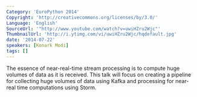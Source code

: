 ```yaml
---
Category: 'EuroPython 2014'
Copyright: 'http://creativecommons.org/licenses/by/3.0/'
Language: 'English'
SourceUrl: '"http://www.youtube.com/watch?v=uwiHZru2Wjc"'
ThumbnailUrl: 'http://i.ytimg.com/vi/uwiHZru2Wjc/hqdefault.jpg'
date: '2014-07-22'
speakers: [Konark Modi]
tags: []
---
```

The essence of near-real-time stream processing is to compute huge volumes of data as it is received. This talk will focus on creating a pipeline for collecting huge volumes of data using Kafka and processing for near-real time computations using Storm.